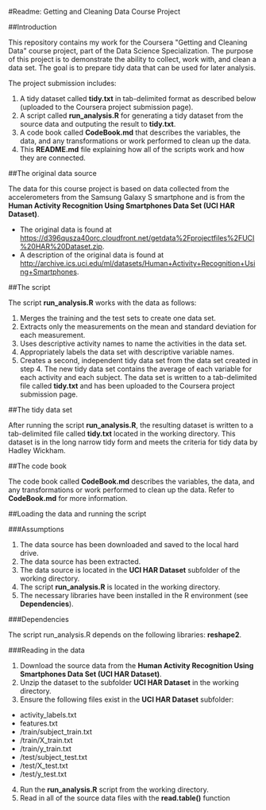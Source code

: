 #Readme: Getting and Cleaning Data Course Project

##Introduction

This repository contains my work for the Coursera "Getting and Cleaning Data" course project, part of the Data Science Specialization. The purpose of this project is to demonstrate the ability to collect, work with, and clean a data set. The goal is to prepare tidy data that can be used for later analysis.

The project submission includes:

1. A tidy dataset called **tidy.txt** in tab-delimited format as described below (uploaded to the Coursera project submission page).
2. A script called **run_analysis.R** for generating a tidy dataset from the source data and outputing the result to **tidy.txt**.
3. A code book called **CodeBook.md** that describes the variables, the data, and any transformations or work performed to clean up the data.
4. This **README.md** file explaining how all of the scripts work and how they are connected.

##The original data source

The data for this course project is based on data collected from the accelerometers from the Samsung Galaxy S smartphone and is from the **Human Activity Recognition Using Smartphones Data Set (UCI HAR Dataset)**. 

* The original data is found at https://d396qusza40orc.cloudfront.net/getdata%2Fprojectfiles%2FUCI%20HAR%20Dataset.zip. 
* A description of the original data is found at http://archive.ics.uci.edu/ml/datasets/Human+Activity+Recognition+Using+Smartphones.

##The script

The script **run_analysis.R** works with the data as follows:

1. Merges the training and the test sets to create one data set.
2. Extracts only the measurements on the mean and standard deviation for each measurement. 
3. Uses descriptive activity names to name the activities in the data set.
4. Appropriately labels the data set with descriptive variable names. 
5. Creates a second, independent tidy data set from the data set created in step 4. The new tidy data set contains the average of each variable for each activity and each subject. The data set is written to a tab-delimited file called **tidy.txt** and has been uploaded to the Coursera project submission page.

##The tidy data set

After running the script **run_analysis.R**, the resulting dataset is written to a tab-delimited file called **tidy.txt** located in the working directory. This dataset is in the long narrow tidy form and meets the criteria for tidy data by Hadley Wickham.

##The code book

The code book called **CodeBook.md** describes the variables, the data, and any transformations or work performed to clean up the data. Refer to **CodeBook.md** for more information.

##Loading the data and running the script

###Assumptions

1. The data source has been downloaded and saved to the local hard drive.
2. The data source has been extracted.
3. The data source is located in the **UCI HAR Dataset** subfolder of the working directory.
4. The script **run_analysis.R** is located in the working directory.
5. The necessary libraries have been installed in the R environment (see **Dependencies**).

###Dependencies

The script run_analysis.R depends on the following libraries: **reshape2**.

###Reading in the data

1. Download the source data from the **Human Activity Recognition Using Smartphones Data Set (UCI HAR Dataset)**.
2. Unzip the dataset to the subfolder **UCI HAR Dataset** in the working directory.
3. Ensure the following files exist in the **UCI HAR Dataset** subfolder:
  * activity_labels.txt
  * features.txt
  * /train/subject_train.txt
  * /train/X_train.txt
  * /train/y_train.txt
  * /test/subject_test.txt
  * /test/X_test.txt
  * /test/y_test.txt
4. Run the **run_analysis.R** script from the working directory.
5. Read in all of the source data files with the **read.table()** function
  